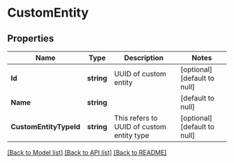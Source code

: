 # CustomEntity

## Properties
Name | Type | Description | Notes
------------ | ------------- | ------------- | -------------
**Id** | **string** | UUID of custom entity  | [optional] [default to null]
**Name** | **string** |  | [default to null]
**CustomEntityTypeId** | **string** | This refers to UUID of custom entity type  | [optional] [default to null]

[[Back to Model list]](../README.md#documentation-for-models) [[Back to API list]](../README.md#documentation-for-api-endpoints) [[Back to README]](../README.md)


